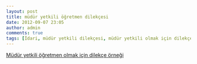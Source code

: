 ```yaml
---
layout: post
title: müdür yetkili öğretmen dilekçesi	
date: 2012-09-07 23:05
author: admin
comments: true
tags: [İdari, müdür yetkili dilekçesi, müdür yetkili olmak için dilekçe]
---
```

<a href="http://egitimvaktim.com/dosyalar/2012/09/müdür-yetkili-dilekçesi-örneği.doc">Müdür yetkili öğretmen olmak için dilekçe örneği</a>
